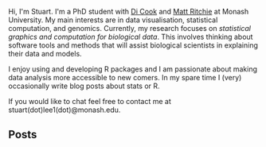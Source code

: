 

Hi, I'm Stuart. I'm a PhD student with [Di Cook](http://dicook.github.io/)
and [Matt Ritchie](http://www.wehi.edu.au/people/matthew-ritchie) at Monash
University. My main interests are in data visualisation, statistical computation, 
and genomics. Currently, my research focuses on _statistical graphics and computation 
for biological data_. This involves thinking about software tools and methods 
that will assist biological scientists in explaining their data and models. 

I enjoy using and developing R packages and I am passionate about making data
analysis more accessible to new comers. In my spare time I (very) occasionally 
write blog posts about stats or R. 

If you would like to chat feel free
to contact me at stuart(dot)lee1(dot)@monash.edu.


## Posts 



